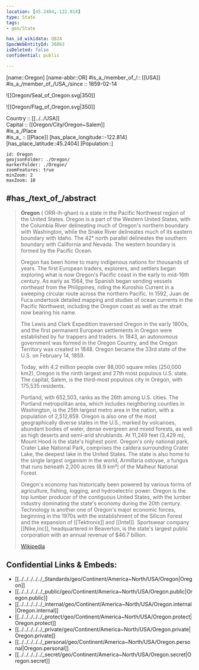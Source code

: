 ```yaml
---
location: [45.2404,-122.814] 
type: State
tags:
- geo/State

has_id_wikidata: Q824 
SpocWebEntityId: 36063
isDeleted: false
confidential: public

---
```

[name::Oregon] 
[name-abbr::OR] 
#is_a_/member_of_/:: [[USA]]
#is_a_/member_of_/USA_/since :: 1859-02-14  


![[Oregon/Seal_of_Oregon.svg|350]] 


![[Oregon/Flag_of_Oregon.svg|350]] 


Country :: [[../../USA]]  
Capital :: [[Oregon/City/Oregon~Salem]]  
#is_a_/Place  
#is_a_ :: [[Place]] 
[has_place_longitude::-122.814] 
[has_place_latitude::45.2404] 
[Population::] 



```leaflet
id: Oregon
geojsonFolder: ./Oregon/
markerFolder: ./Oregon/
zoomFeatures: true 
minZoom: 2 
maxZoom: 18
```


## #has_/text_of_/abstract 


> **Oregon** (  ORR-ih-ghən) is a state in the Pacific Northwest region of the United States. 
> Oregon is a part of the Western United States, with the 
> Columbia River delineating much of Oregon's northern boundary with Washington, 
> while the Snake River delineates much of its eastern boundary with Idaho. 
> The 42° north parallel delineates the southern boundary with California and Nevada. 
> The western boundary is formed by the Pacific Ocean.
>
> Oregon has been home to many indigenous nations for thousands of years. 
> The first European traders, explorers, and settlers 
> began exploring what is now Oregon's Pacific coast in the early to mid-16th century. 
> As early as 1564, the Spanish began sending vessels northeast from the Philippines, 
> riding the Kuroshio Current in a sweeping circular route across the northern Pacific. 
> In 1592, Juan de Fuca undertook detailed mapping and 
> studies of ocean currents in the Pacific Northwest, including the Oregon coast 
> as well as the strait now bearing his name. 
> 
> The Lewis and Clark Expedition traversed Oregon in the early 1800s, 
> and the first permanent European settlements in Oregon were established by fur trappers and traders. 
> In 1843, an autonomous government was formed in the Oregon Country, 
> and the Oregon Territory was created in 1848. 
> Oregon became the 33rd state of the U.S. on February 14, 1859.
>
> Today, with 4.2 million people over 98,000 square miles (250,000 km2), 
> Oregon is the ninth largest and 27th most populous U.S. state. 
> The capital, Salem, is the third-most populous city in Oregon, with 175,535 residents. 
> 
> Portland, with 652,503, ranks as the 26th among U.S. cities. 
> The Portland metropolitan area, which includes neighboring counties in Washington, 
> is the 25th largest metro area in the nation, with a population of 2,512,859. 
> Oregon is also one of the most geographically diverse states in the U.S., 
> marked by volcanoes, abundant bodies of water, dense evergreen and mixed forests, 
> as well as high deserts and semi-arid shrublands. 
> At 11,249 feet (3,429 m), Mount Hood is the state's highest point. 
> Oregon's only national park, Crater Lake National Park, 
> comprises the caldera surrounding Crater Lake, the deepest lake in the United States. 
> The state is also home to the single largest organism in the world, Armillaria ostoyae, 
> a fungus that runs beneath 2,200 acres (8.9 km²) of the Malheur National Forest.
>
> Oregon's economy has historically been powered by various forms of agriculture, 
> fishing, logging, and hydroelectric power. 
> Oregon is the top lumber producer of the contiguous United States, 
> with the lumber industry dominating the state's economy during the 20th century. 
> Technology is another one of Oregon's major economic forces, 
> beginning in the 1970s with the establishment of the Silicon Forest 
> and the expansion of [[Tektronix]] and [[Intel]]. 
> Sportswear company [[Nike,Inc]], headquartered in Beaverton, 
> is the state's largest public corporation with an annual revenue of $46.7 billion.
>
> [Wikipedia](https://en.wikipedia.org/wiki/Oregon)



## Confidential Links & Embeds: 
- [[../../../../../_Standards/geo/Continent/America~North/USA/Oregon|Oregon]] 
- [[../../../../../_public/geo/Continent/America~North/USA/Oregon.public|Oregon.public]] 
- [[../../../../../_internal/geo/Continent/America~North/USA/Oregon.internal|Oregon.internal]] 
- [[../../../../../_protect/geo/Continent/America~North/USA/Oregon.protect|Oregon.protect]] 
- [[../../../../../_private/geo/Continent/America~North/USA/Oregon.private|Oregon.private]] 
- [[../../../../../_personal/geo/Continent/America~North/USA/Oregon.personal|Oregon.personal]] 
- [[../../../../../_secret/geo/Continent/America~North/USA/Oregon.secret|Oregon.secret]] 
